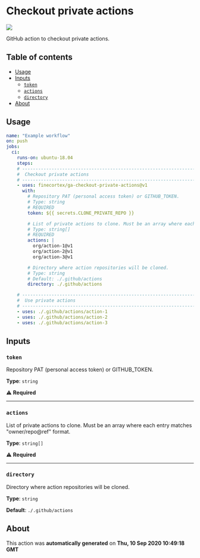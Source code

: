 # Checkout private actions
![](https://img.shields.io/badge/github--action-1.0.2-green)

GitHub action to checkout private actions.

## Table of contents

- [Usage](#usage)
- [Inputs](#inputs)
  - [`token`](#token)
  - [`actions`](#actions)
  - [`directory`](#directory)
- [About](#about)


## Usage

```yaml
name: "Example workflow"
on: push
jobs:
  ci:
    runs-on: ubuntu-18.04
    steps:
    # ----------------------------------------------------------------------------
    #  Checkout private actions
    # ----------------------------------------------------------------------------
    - uses: finecortex/ga-checkout-private-actions@v1
      with:
        # Repository PAT (personal access token) or GITHUB_TOKEN.
        # Type: string
        # REQUIRED
        token: ${{ secrets.CLONE_PRIVATE_REPO }}

        # List of private actions to clone. Must be an array where each entry matches "owner/repo@ref" format.
        # Type: string[]
        # REQUIRED
        actions: |
          org/action-1@v1
          org/action-2@v1
          org/action-3@v1

        # Directory where action repositories will be cloned.
        # Type: string
        # Default: ./.github/actions
        directory: ./.github/actions

    # ----------------------------------------------------------------------------
    #  Use private actions
    # ----------------------------------------------------------------------------
    - uses: ./.github/actions/action-1
    - uses: ./.github/actions/action-2
    - uses: ./.github/actions/action-3
```
## Inputs

### `token`

Repository PAT (personal access token) or GITHUB_TOKEN.

**Type**: `string`

⚠️ **Required**

---

### `actions`

List of private actions to clone. Must be an array where each entry matches "owner/repo@ref" format.

**Type**: `string[]`

⚠️ **Required**

---

### `directory`

Directory where action repositories will be cloned.

**Type**: `string`

**Default**: `./.github/actions`



## About
This action was **automatically generated** on **Thu, 10 Sep 2020 10:49:18 GMT**
